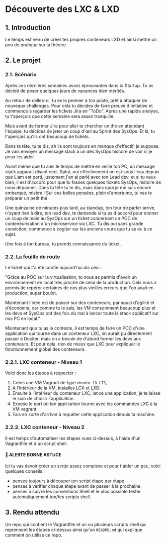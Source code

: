 # Découverte des LXC & LXD

## 1. Introduction
Le temps est venu de créer tes propres conteneurs LXD et ainsi mettre un peu de pratique sur la théorie.

## 2. Le projet
### 2.1. Scénario
Après ces dernières semaines assez éprouvantes dans ta Startup. Tu as décidé de poser quelques jours de vacances bien mérités.

Au retour de celles-ci, tu es le premier à ton poste, prêt à attaquer de nouveaux challenges.
Pour cela tu décides de faire preuve d'initiative et commence à regarder les tickets Jira en "ToDo".
Après une rapide analyse, tu t'aperçois que cette semaine sera assez tranquille. 

Mais avant de fermer Jira pour aller te chercher un thé en attendant l'équipe, tu décides de jeter un coup d'œil au Sprint des SysOps.
Et là, tu t'aperçois qu'ils ont beaucoup de tickets. 

Dans ta tête, tu te dis, ah ils sont toujours en manque d'effectif, je suppose.
Je vais envoyer un message slack à un des SysOps histoire de voir si je peux les aider.

Avant même que tu aies le temps de mettre en veille ton PC, un message slack apparait disant ceci,
Salut, oui effectivement on est sous l'eau depuis que Liam est parti, justement j'en ai parlé avec ton Lead dev, 
et si tu veux bien, il est d'accord pour que tu fasses quelques tickets SysOps, histoire de nous dépanner.
Dans ta tête tu te dis, mais dans quoi je me suis encore embarqué, misère !
Sur ces belles pensées, plein d'amertume, tu vas te préparer un petit thé.

Une quinzaine de minutes plus tard, au standup, ton tour de parler arrive, n'ayant rien à dire, ton lead dev, te demande si tu es d'accord pour donner un coup de main au SysOps sur un ticket concernant un POC de conteneurisation d'un microservice via LXC.
Tu dis oui sans grande conviction, commence à cogiter sur les anciens cours que tu as eu à ce sujet.

Une fois à ton bureau, tu prends connaissance du ticket.

### 2.2. La feuille de route
Le ticket qui t'a été confié aujourd'hui dis ceci :

"Grâce au POC sur la virtualisation, tu nous as permis d'avoir un environnement en local très proche de celui de la production.
Cela nous a permis de repérer certaines de nos plus vieilles erreurs que l'on avait en production, super boulot.

Maintenant l'idée est de passer sur des conteneurs, par souci d'agilité et d'économie, 
car comme tu le sais, les VM consomment beaucoup plus et les devs et SysOps ont des fois du mal à lancer toute la stack applicatif sur nos PC en local."

Maintenant que tu as le contexte, il est temps de faire un POC d'une application qui tourne dans un conteneur LXC,
on aurait pu directement passer à Docker, mais on a besoin de d'abord former les devs aux conteneurs. Et pour cela,
rien de mieux que LXC pour expliquer le fonctionnement global des conteneurs.

### 2.2.1. LXC conteneur - Niveau 1
Voici donc les étapes à respecter : 
1. Crées une VM Vagrant de type `ubuntu 18 LTS`, 
2. A l'intérieur de la VM, installes LCX et LXD.
3. Ensuite à l'intérieur du conteneur LXC, lance une application, je te laisse le soin de choisir l'application.
4. Expose le port  où ton application tourne avec les commandes LXC à la VM vagrant.
5. Fais en sorte d'arriver à requêter cette application depuis ta machine. 


### 2.2.2. LXC conteneur - Niveau 2

Il est temps d'automatiser les étapes vues ci-dessus, à l'aide d'un Vagrantfile et d'un script shell.

#### 🚀 ALERTE BONNE ASTUCE
Ici tu vas devoir créer un script assez complexe et pour t'aider un peu, voici quelques conseils :
- penses toujours à découper ton script étape par étape. 
- penses à verifier chaque étape avant de passer à la prochaine.
- penses à suivre les conventions Shell et le plus possible tester automatiquement ton/tes scripts shell.


## 3. Rendu attendu
Un repo qui contient le Vagrantfile et un ou plusieurs scripts shell qui reprennent les étapes ci-dessus ainsi qu'un `README.md` qui explique comment on utilise ce repo.
